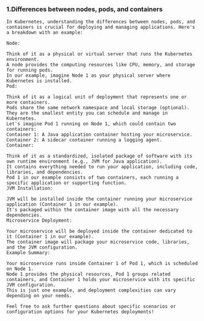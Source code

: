 ### 1.Differences between nodes, pods, and containers
    In Kubernetes, understanding the differences between nodes, pods, and containers is crucial for deploying and managing applications. Here's a breakdown with an example:
    
    Node:
    
    Think of it as a physical or virtual server that runs the Kubernetes environment.
    A node provides the computing resources like CPU, memory, and storage for running pods.
    In our example, imagine Node 1 as your physical server where Kubernetes is installed.
    Pod:
    
    Think of it as a logical unit of deployment that represents one or more containers.
    Pods share the same network namespace and local storage (optional).
    They are the smallest entity you can schedule and manage in Kubernetes.
    Let's imagine Pod 1 running on Node 1, which could contain two containers:
    Container 1: A Java application container hosting your microservice.
    Container 2: A sidecar container running a logging agent.
    Container:
    
    Think of it as a standardized, isolated package of software with its own runtime environment (e.g., JVM for Java application).
    It contains everything needed to run your application, including code, libraries, and dependencies.
    Pod 1 in our example consists of two containers, each running a specific application or supporting function.
    JVM Installation:
    
    JVM will be installed inside the container running your microservice application (Container 1 in our example).
    It's packaged within the container image with all the necessary dependencies.
    Microservice Deployment:
    
    Your microservice will be deployed inside the container dedicated to it (Container 1 in our example).
    The container image will package your microservice code, libraries, and the JVM configuration.
    Example Summary:
    
    Your microservice runs inside Container 1 of Pod 1, which is scheduled on Node 1.
    Node 1 provides the physical resources, Pod 1 groups related containers, and Container 1 holds your microservice with its specific JVM configuration.
    This is just one example, and deployment complexities can vary depending on your needs.
    
    Feel free to ask further questions about specific scenarios or configuration options for your Kubernetes deployments!